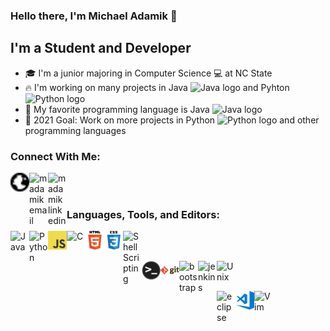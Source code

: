 ### Hello there, I'm Michael Adamik 👋

## I'm a Student and Developer
- :mortar_board: I'm a junior majoring in Computer Science :computer: at NC State
- :fire: I'm working on many projects in Java <img alt="Java logo" width="18pt" src="https://sdc.csc.ncsu.edu/img/techres/java-logo.svg" /> and Pyhton <img alt="Python logo" width="18pt" src="https://upload.wikimedia.org/wikipedia/commons/c/c3/Python-logo-notext.svg" />
- :star2: My favorite programming language is Java <img alt="Java logo" width="18pt" src="https://sdc.csc.ncsu.edu/img/techres/java-logo.svg" />
-  🥅 2021 Goal: Work on more projects in Python <img alt="Python logo" width="18pt" src="https://upload.wikimedia.org/wikipedia/commons/c/c3/Python-logo-notext.svg" /> and other programming languages 

### Connect With Me:

[<img align="left" alt="madamik.com" width="30px" src="https://raw.githubusercontent.com/iconic/open-iconic/master/svg/globe.svg" />][website]
[<img align="left" alt="madamik email" width="30px" src="https://image.flaticon.com/icons/svg/95/95645.svg" />][email]
[<img align="left" alt="madamik linkedin" width="30px" src="https://cdn.jsdelivr.net/npm/simple-icons@v3/icons/linkedin.svg" />][linkedin]

<br /><br />

### Languages, Tools, and Editors:
<img align="left" alt="Java" width="30px" src="https://sdc.csc.ncsu.edu/img/techres/java-logo.svg" />
<img align="left" alt="Python" width="30px" src="https://upload.wikimedia.org/wikipedia/commons/c/c3/Python-logo-notext.svg" />
<img align="left" alt="JavaScript" width="30px" src="https://raw.githubusercontent.com/github/explore/80688e429a7d4ef2fca1e82350fe8e3517d3494d/topics/javascript/javascript.png" />
<img align="left" alt="C" width="30px" src="https://seeklogo.com/images/C/c-logo-672525892C-seeklogo.com.png" />
<img align="left" alt="HTML5" width="30px" src="https://raw.githubusercontent.com/github/explore/80688e429a7d4ef2fca1e82350fe8e3517d3494d/topics/html/html.png" />
<img align="left" alt="CSS3" width="30px" src="https://raw.githubusercontent.com/github/explore/80688e429a7d4ef2fca1e82350fe8e3517d3494d/topics/css/css.png" />
<img align="left" alt="Shell Scripting" width="30px" src="https://spng.subpng.com/20180705/o/kisspng-bash-shell-script-command-line-interface-z-shell-5b3df571c35554.1325498915307871858001.jpg" />

<br /><br />

<img align="left" alt="terminal" width="30px" src="https://raw.githubusercontent.com/github/explore/80688e429a7d4ef2fca1e82350fe8e3517d3494d/topics/terminal/terminal.png" />
<img align="left" alt="git" width="30px" src="https://raw.githubusercontent.com/github/explore/80688e429a7d4ef2fca1e82350fe8e3517d3494d/topics/git/git.png" />
<img align="left" alt="bootstrap" width="30px" src="https://upload.wikimedia.org/wikipedia/commons/thumb/b/b2/Bootstrap_logo.svg/768px-Bootstrap_logo.svg.png" />
<img align="left" alt="jenkins" width="30px" src="https://upload.wikimedia.org/wikipedia/commons/thumb/e/e9/Jenkins_logo.svg/339px-Jenkins_logo.svg.png" />
<img align="left" alt="Unix" width="30px" src="https://images.vexels.com/media/users/3/141382/isolated/preview/c7a747215c71c95b99cc87db1c211d04-unix-logo-by-vexels.png" />

<br /><br />

<img align="left" alt="eclipse" width="30px" src="https://cdn.worldvectorlogo.com/logos/eclipse-11.svg" />
<img align="left" alt="VS Code" width="30px" src="https://raw.githubusercontent.com/github/explore/80688e429a7d4ef2fca1e82350fe8e3517d3494d/topics/visual-studio-code/visual-studio-code.png" />
<img align="left" alt="Vim" width="26px" src="https://upload.wikimedia.org/wikipedia/commons/thumb/9/9f/Vimlogo.svg/816px-Vimlogo.svg.png" />


<br /><br />

[linkedin]: https://www.linkedin.com/in/michael-adamik-53b9b9183/
[website]: coming_soon!
[email]: mailto:madamik@ncsu.edu


<!--
**michaeladamik/michaeladamik** is a ✨ _special_ ✨ repository because its `README.md` (this file) appears on your GitHub profile.

Here are some ideas to get you started:

- 🔭 I’m currently working on ...
- 🌱 I’m currently learning ...
- 👯 I’m looking to collaborate on ...
- 🤔 I’m looking for help with ...
- 💬 Ask me about ...
- 📫 How to reach me: ...
- 😄 Pronouns: ...
- ⚡ Fun fact: ...
-->

